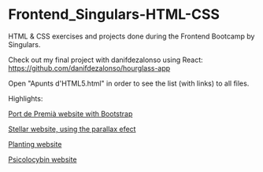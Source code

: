# Frontend_Singulars-HTML-CSS

HTML &amp; CSS exercises and projects done during the Frontend Bootcamp by Singulars. 

Check out my final project with danifdezalonso using React: https://github.com/danifdezalonso/hourglass-app

Open "Apunts d'HTML5.html" in order to see the list (with links) to all files.

Highlights:
  <p><a href="Bootrstrap/Port de Premià/Index.html">Port de Premià website with Bootstrap </p>
  <p><a href="Maquetacions/Universe/Index.html">Stellar website, using the parallax efect</p>
  <p><a href="Maquetacions/Planting/Índex.html">Planting website</p>
  <p><a href="Maquetacions/Disseny lliure psicodèlic/index.html">Psicolocybin website</p>

